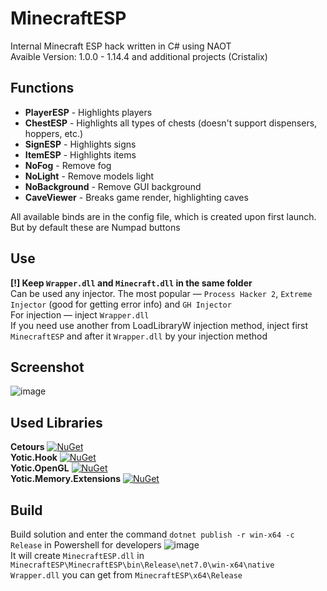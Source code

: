 # MinecraftESP

Internal Minecraft ESP hack written in C# using NAOT \
Avaible Version: 1.0.0 - 1.14.4 and additional projects (Cristalix)

Functions
------------------------------
- **PlayerESP** - Highlights players
- **ChestESP** - Highlights all types of chests (doesn't support dispensers, hoppers, etc.)
- **SignESP** - Highlights signs
- **ItemESP** - Highlights items
- **NoFog** - Remove fog
- **NoLight** - Remove models light
- **NoBackground** - Remove GUI background
- **CaveViewer** - Breaks game render, highlighting caves

All available binds are in the config file, which is created upon first launch. But by default these are Numpad buttons

Use
------------------------------
**[!] Keep `Wrapper.dll` and `Minecraft.dll` in the same folder** \
Can be used any injector. The most popular — `Process Hacker 2`, `Extreme Injector` (good for getting error info) and `GH Injector` \
For injection — inject `Wrapper.dll` \
If you need use another from LoadLibraryW injection method, inject first `MinecraftESP` and after it `Wrapper.dll` by your injection method

Screenshot
------------------------------
![image](https://user-images.githubusercontent.com/55879406/227733763-a168a6be-3b8e-4b5d-9d3d-5c50dd734b1c.png)

Used Libraries
------------------------------
**Cetours** [![NuGet](https://img.shields.io/nuget/v/Cetours.svg)](https://www.nuget.org/packages/Cetours) \
**Yotic.Hook** [![NuGet](https://img.shields.io/nuget/v/Yotic.Hook.svg)](https://www.nuget.org/packages/Yotic.Hook) \
**Yotic.OpenGL** [![NuGet](https://img.shields.io/nuget/v/Yotic.OpenGL.svg)](https://www.nuget.org/packages/Yotic.OpenGL) \
**Yotic.Memory.Extensions** [![NuGet](https://img.shields.io/nuget/v/Yotic.Memory.Extensions.svg)](https://www.nuget.org/packages/Yotic.Memory.Extensions)

Build
------------------------------
Build solution and enter the command `dotnet publish -r win-x64 -c Release` in Powershell for developers
![image](https://media.discordapp.net/attachments/940166965216051232/1168738178694381568/image.png) \
It will create `MinecraftESP.dll` in `MinecraftESP\MinecraftESP\bin\Release\net7.0\win-x64\native`\
`Wrapper.dll` you can get from `MinecraftESP\x64\Release`
